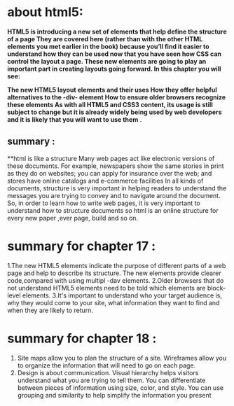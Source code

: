 
 # about html5:
 **HTML5 is introducing a new set of elements that help define the structure of a page
 They are covered here (rather than with the other HTML elements you met earlier in the book) because you’ll find it easier to understand how they can be used now that you have seen how CSS can control the layout a page. These new elements are going to play an important part in creating layouts going forward. In this chapter you will see:**

**The new HTML5 layout elements and their uses
How they offer helpful alternatives to the -div- element How to ensure older browsers recognize these elements As with all HTML5 and CSS3 content, its usage is still subject to change but it is already widely being used by web developers and it is likely that you will want to use them** .
  
## summary :
  
**html is like a structure Many web pages act like electronic versions of these documents. For example, newspapers show the same stories in print as they do on websites; you can apply for insurance over the web; and stores have online catalogs and e-commerce facilities
 In all kinds of documents, structure is very important in helping readers to understand the messages you are trying to convey and to navigate around the document. So, in order to learn how to write web pages, it is very important to understand how to structure documents so html is an online structure for every new paper ,ever page, build and so on.

# summary for chapter 17 :
1.The new HTML5 elements indicate the purpose of different parts of a web page and help to describe its structure. The new elements provide clearer code,compared with using multipl -dav elements.
2.Older browsers that do not understand HTML5 elements need to be told which elements are block-level elements.
3.It's important to understand who your target audience is, why they would come to your site, what information they want to find and when they are likely to return.
# summary for chapter 18 :
1. Site maps allow you to plan the structure of a site. Wireframes allow you to organize the information that will need to go on each page. 
2. Design is about communication. Visual hierarchy helps visitors understand what you are trying to tell them. You can differentiate between pieces of information using size, color, and style. You can use grouping and similarity to help simplify the information you present</h4>

